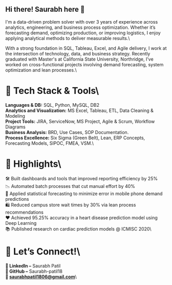 ## Hi there! Saurabh here 👋  

I'm a data-driven problem solver with over 3 years of experience across analytics, engineering, and business process optimization. Whether it’s forecasting demand, optimizing production, or improving logistics, I enjoy applying analytical methods to deliver measurable results.\
  
With a strong foundation in SQL, Tableau, Excel, and Agile delivery, I work at the intersection of technology, data, and business strategy. Recently graduated with Master's at California State University, Northridge, I’ve worked on cross-functional projects involving demand forecasting, system optimization and lean processes.\
  
# **🔧 Tech Stack & Tools**\
  
**Languages & DB:** SQL, Python, MySQL, DB2\
**Analytics and Visualization:** MS Excel, Tableau, ETL, Data Cleaning & Modeling\
**Project Tools:** JIRA, ServiceNow, MS Project, Agile & Scrum, Workflow Diagrams\
**Business Analysis:** BRD, Use Cases, SOP Documentation.\
**Process Excellence:** Six Sigma (Green Belt), Lean, ERP Concepts, Forecasting Models, SIPOC, FMEA, VSM.\
  
# **📌 Highlights**\
  
🛠 Built dashboards and tools that improved reporting efficiency by 25%\
📉 Automated batch processes that cut manual effort by 40%\
🧪 Applied statistical forecasting to minimize error in mobile phone demand predictions\
🛍️ Reduced campus store wait times by 30% via lean process recommendations\
❤️ Achieved 95.25% accuracy in a heart disease prediction model using Deep Learning\
📚 Published research on cardiac prediction models @ ICMISC 2020\
  
# **🤝 Let’s Connect!**\
**🔗 LinkedIn –** Saurabh Patil\
**🐙 GitHub –** Saurabh-patil18\
**📧 saurabhpatil1806@gmail.com**\
  
<!--
**Saurabh-patil18/Saurabh-patil18** is a ✨ _special_ ✨ repository because its `README.md` (this file) appears on your GitHub profile.

Here are some ideas to get you started:

- 🔭 I’m currently working on ...
- 🌱 I’m currently learning ...
- 👯 I’m looking to collaborate on ...
- 🤔 I’m looking for help with ...
- 💬 Ask me about ...
- 📫 How to reach me: ...
- 😄 Pronouns: ...
- ⚡ Fun fact: ...
-->
